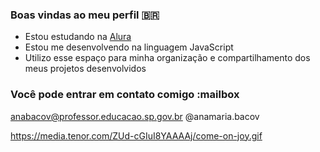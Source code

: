 ### Boas vindas ao meu perfil 🇧🇷

- Estou estudando na [Alura](https://www.alura.com.br)
- Estou me desenvolvendo na linguagem JavaScript
- Utilizo esse espaço para minha organização e compartilhamento dos meus projetos desenvolvidos

### Você pode entrar em contato comigo :mailbox

anabacov@professor.educacao.sp.gov.br
@anamaria.bacov

https://media.tenor.com/ZUd-cGIuI8YAAAAj/come-on-joy.gif
